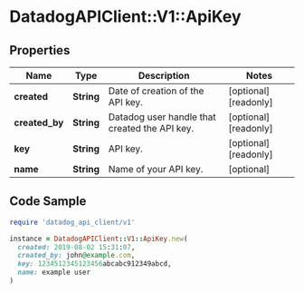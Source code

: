 # DatadogAPIClient::V1::ApiKey

## Properties

| Name | Type | Description | Notes |
| ---- | ---- | ----------- | ----- |
| **created** | **String** | Date of creation of the API key. | [optional][readonly] |
| **created_by** | **String** | Datadog user handle that created the API key. | [optional][readonly] |
| **key** | **String** | API key. | [optional][readonly] |
| **name** | **String** | Name of your API key. | [optional] |

## Code Sample

```ruby
require 'datadog_api_client/v1'

instance = DatadogAPIClient::V1::ApiKey.new(
  created: 2019-08-02 15:31:07,
  created_by: john@example.com,
  key: 1234512345123456abcabc912349abcd,
  name: example user
)
```

